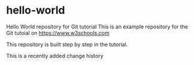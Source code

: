 # hello-world

Hello World repository for Git tutorial
This is an example repository for the Git tutoial on https://www.w3schools.com

This repository is built step by step in the tutorial.

This is a recently added change history
